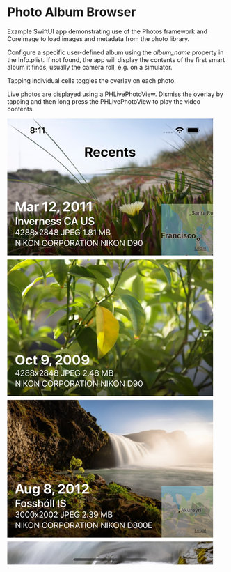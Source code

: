 # Photo Album Browser

Example SwiftUI app demonstrating use of the Photos framework and CoreImage to load images
and metadata from the photo library.

Configure a specific user-defined album using the
_album_name_ property in the Info.plist. If not found, the app will display the contents of
the first smart album it finds, usually the camera roll, e.g. on a simulator.

Tapping individual cells toggles the overlay on each photo.

Live photos are displayed using a PHLivePhotoView. Dismiss the overlay by tapping and then long press the PHLivePhotoView to play the video contents.

![App screenshot](./assets/screenshot.jpg)
